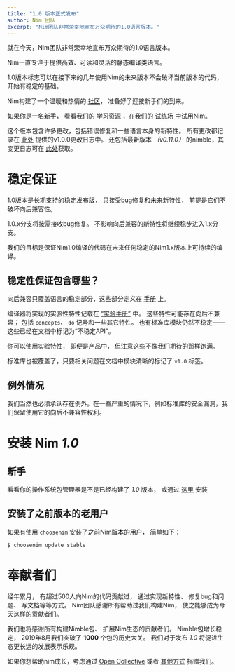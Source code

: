 ```yaml
---
title: "1.0 版本正式发布"
author: Nim 团队
excerpt: "Nim团队非常荣幸地宣布万众期待的1.0语言版本。"
---
```



就在今天，Nim团队非常荣幸地宣布万众期待的1.0语言版本。

Nim一直专注于提供高效、可读和灵活的静态编译类语言。

1.0版本标志可以在接下来的几年使用Nim的未来版本不会破坏当前版本的代码，开始有稳定的基础。

Nim构建了一个温暖和热情的 [社区](/community.html)，
准备好了迎接新手们的到来。

如果你是一名新手，
看看我们的
[学习资源](/learn.html)
，在我们的
[试练场](https://play.nim-lang.org/)
中试用Nim。

这个版本包含许多更改，包括错误修复和一些语言本身的新特性。
所有更改都记录在
[此处](https://github.com/nim-lang/Nim/blob/devel/changelogs/changelog_1_0_0.md)
提供的v1.0.0更改日志中。
还包括最新版本 *（v0.11.0）* 的nimble，其变更日志可在
[此处](https://github.com/nim-lang/nimble/blob/master/changelog.markdown#0110---22092019)获取。


# 稳定保证

1.0版本是长期支持的稳定发布版，
只接受bug修复和未来新特性，
前提是它们不破坏向后兼容性。

1.0.x分支将按需接收bug修复。
不影响向后兼容的新特性将继续稳步进入1.x分支。

我们的目标是保证Nim1.0编译的代码在未来任何稳定的Nim1.x版本上可持续的编译。


## 稳定性保证包含哪些？

向后兼容只覆盖语言的稳定部分，这些部分定义在
[手册](https://nim-lang.org/docs/manual.html)
上。

编译器将实现的实验性特性记载在
[“实验手册”](https://nim-lang.org/docs/manual_experimental.html)
中。
这些特性可能存在向后不兼容；
包括 `concepts`、 `do` 记号和一些其它特性。
也有标准库模块仍然不稳定——这些已经在文档中标记为“不稳定API”。

你可以使用实验特性，
即便是产品中，
但注意这些不像我们期待的那样饱满。

标准库也被覆盖了，只要相关问题在文档中模块清晰的标记了 `v1.0` 标签。


## 例外情况

我们当然也必须承认存在例外。在一些严重的情况下，例如标准库的安全漏洞，我们保留使用它的向后不兼容性权利。


# 安装 Nim *1.0*

## 新手

看看你的操作系统包管理器是不是已经构建了 *1.0* 版本，
或通过
[这里](/install.html)
安装


## 安装了之前版本的老用户

如果有使用 `choosenim` 安装了之前Nim版本的用户，
简单如下：

```bash
$ choosenim update stable
```



# 奉献者们

经年累月，
有超过500人向Nim的代码贡献过，
通过实现新特性、
修复bug和问题、
写文档等等方式。
Nim团队感谢所有帮助过我们构建Nim，
使之能够成为今天这样的贡献者们。

我们也将感谢所有构建Nimble包、
扩展Nim生态的贡献者们。
Nimble包增长稳定，
2019年8月我们突破了 **1000** 个包的历史大关。
我们对于发布 *1.0* 将促进生态更长远的发展表示乐观。

如果你想帮助nim成长，考虑通过
[Open Collective](https://opencollective.com/nim)
或者
[其他方式](https://nim-lang.org/donate.html)
捐赠我们。

